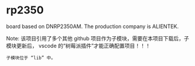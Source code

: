 # rp2350
board based on DNRP2350AM. The production company is ALIENTEK.

Note:
    该项目引用了多个其他 github 项目作为子模块，需要在本项目下载后，子模块更新后，
    vscode 的“树莓派插件”才能正确配置项目！！！

    子模块位于 “lib” 中。
